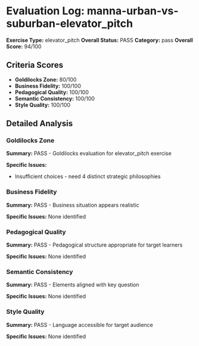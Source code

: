 # Evaluation Log: manna-urban-vs-suburban-elevator_pitch

**Exercise Type:** elevator_pitch
**Overall Status:** PASS
**Category:** pass
**Overall Score:** 94/100

## Criteria Scores

- **Goldilocks Zone:** 80/100
- **Business Fidelity:** 100/100
- **Pedagogical Quality:** 100/100
- **Semantic Consistency:** 100/100
- **Style Quality:** 100/100

## Detailed Analysis

### Goldilocks Zone
**Summary:** PASS - Goldilocks evaluation for elevator_pitch exercise

**Specific Issues:**
- Insufficient choices - need 4 distinct strategic philosophies

### Business Fidelity
**Summary:** PASS - Business situation appears realistic

**Specific Issues:** None identified

### Pedagogical Quality
**Summary:** PASS - Pedagogical structure appropriate for target learners

**Specific Issues:** None identified

### Semantic Consistency
**Summary:** PASS - Elements aligned with key question

**Specific Issues:** None identified

### Style Quality
**Summary:** PASS - Language accessible for target audience

**Specific Issues:** None identified

